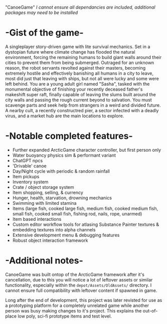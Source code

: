 "CanoeGame"
*I cannot ensure all dependancies are included, additional packages may need to be installed*

# -Gist of the game-
A singleplayer story-driven game with lite survival mechanics. Set in a dystopian future where climate change has flooded the natural environment, forcing the remaining humans to build giant walls around their cities to prevent them from being submerged. Outraged for an unknown reason, the robot servants revolted against their masters, becoming extremely hostile and effectively banishing all humans in a city to leave, most did just that leaving with ships, but not all were lucky and some were left behind. You are a young adult girl named "Sasha", tasked with the monumental objective of finishing your recently deceased father's makeshift super raft, finally capable of leaving the slums built around the city walls and passing the rough current beyond to salvation. You must scavenge parts and seek help from strangers in a weird and divided future. A nearby cult, a recently constructred pier, a sector infected with a deadly virus, and a market hub are the main locations to explore.

# -Notable completed features-
- Further expanded ArcticGame character controller, but first person only
- Water buoyancy physics sim & performant variant
- ChatGPT npcs
- 'Drivable' canoe
- Day/Night cycle with periodic & random rainfall
- Item pickups
- Inventory system
- Crate / object storage system
- Item shopping, selling, & currency
- Hunger, health, starvation, drowning mechanics
- Swimming with limited stamina
- Items (large fish, cooked large fish, medium fish, cooked medium fish, small fish, cooked small fish, fishing rod, nails, rope, unarmed)
- Item based interactions
- Custom editor workflow tools for atlasing Substance Painter textures & embedding textures into alpha channels
- Extensive development menu & debugging features
- Robust object interaction framework

# -Additional notes-
CanoeGame was built ontop of the ArcticGame framework after it's cancellation, due to this you will notice a lot of leftover assets or similar functionality, especially within the `depot/Assets/OldAssets/` directory. I cannot ensure full compatibility with leftover content if spawned in game.

Long after the end of development, this project was later revisted for use as a prototyping platform for a completely unrelated game while another person was busy making changes to it's project. This explains the out-of-place low poly, sci-fi prototype items and test level.
